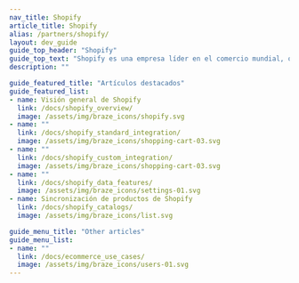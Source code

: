 ```yaml
---
nav_title: Shopify
article_title: Shopify
alias: /partners/shopify/
layout: dev_guide
guide_top_header: "Shopify"
guide_top_text: "Shopify es una empresa líder en el comercio mundial, que proporciona herramientas de confianza para iniciar, hacer crecer, comercializar y gestionar un negocio minorista de cualquier tamaño. Shopify hace que el comercio sea mejor para todos, con una plataforma y unos servicios diseñados para ofrecer fiabilidad y una mejor experiencia de compra a los consumidores de todo el mundo."
description: ""

guide_featured_title: "Artículos destacados"
guide_featured_list:
- name: Visión general de Shopify
  link: /docs/shopify_overview/
  image: /assets/img/braze_icons/shopify.svg
- name: ""
  link: /docs/shopify_standard_integration/
  image: /assets/img/braze_icons/shopping-cart-03.svg
- name: ""
  link: /docs/shopify_custom_integration/
  image: /assets/img/braze_icons/shopping-cart-03.svg
- name: ""
  link: /docs/shopify_data_features/
  image: /assets/img/braze_icons/settings-01.svg
- name: Sincronización de productos de Shopify
  link: /docs/shopify_catalogs/
  image: /assets/img/braze_icons/list.svg

guide_menu_title: "Other articles"
guide_menu_list:
- name: ""
  link: /docs/ecommerce_use_cases/
  image: /assets/img/braze_icons/users-01.svg
---
```

<br><br>